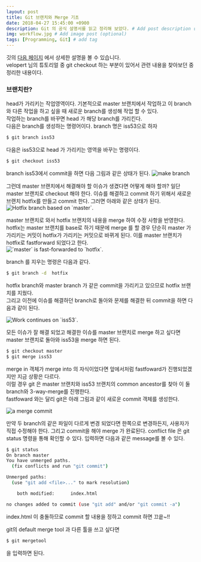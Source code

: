 ```yaml
---
layout: post
title: Git 브랜치와 Merge 기초
date: 2018-04-27 15:45:00 +0900
description: Git 의 공식 설명서를 읽고 정리해 보았다. # Add post description (optional)
img: workflow.jpg # Add image post (optional)
tags: [Programming, Git] # add tag
---
```

깃의 [다음 페이지](https://git-scm.com/book/en/v2/Git-Branching-Basic-Branching-and-Merging) 에서 상세한 설명을 볼 수 있습니다.<br />
velopert 님의 튜토리얼 중 git checkout 하는 부분이 있어서 관련 내용을 찾아보던 중 정리한 내용이다.  

###  브랜치란?
head가 가리키는 작업영역이다. 기본적으로 master 브랜치에서 작업하고 이 branch 와 다른 작업을 하고 싶을 때 새로운 branch를 생성해 작업 할 수 있다.<br />
작업하는 branch를 바꾸면 head 가 해당 branch를 가리킨다.<br />
다음은 branch를 생성하는 명령어이다. branch 명은 iss53으로 하자
```bash
$ git branch iss53
```
다음은 iss53으로 head 가 가리키는 영역을 바꾸는 명령이다.
```bash
$ git checkout iss53
```
branch iss53에서 commit을 하면 다음 그림과 같은 상태가 된다.
<img src="https://git-scm.com/book/en/v2/images/basic-branching-3.png" alt="make branch">

그런데 master 브랜치에서 해결해야 할 이슈가 생겼다면 어떻게 해야 할까? 일단 master 브랜치로 checkout 해야 한다.
이슈를 해결하고 commit 하기 위해서 새로운 브랜치 hotfix를 만들고 commit 한다. 그러면 아래와 같은 상태가 된다. <br />
<img src="https://git-scm.com/book/en/v2/images/basic-branching-4.png" alt="Hotfix branch based on `master`.">

master 브랜치로 와서 hotfix 브랜치의 내용을 merge 하여 수정 사항을 반영한다. hotfix는 master 브랜치를 base로 하기 때문에
merge 를 할 경우 단순히 master 가 가리키는 커밋이 hotfix가 가리키는 커밋으로 바뀌게 된다. 이를 master 브랜치가 hotfix로 fastforward 되었다고 한다.<br />
<img src="https://git-scm.com/book/en/v2/images/basic-branching-5.png" alt="`master` is fast-forwarded to `hotfix`.">

branch 를 지우는 명령은 다음과 같다.
```bash
$ git branch -d  hotfix
```
hotfix branch와 master branch 가 같은 commit을 가리키고 있으므로 hotfix 브랜치를 지웠다.<br />
그리고 이전에 이슈를 해결하던 branch로 돌아와 문제를 해결한 뒤 commit을 하면 다음과 같이 된다.<br />

<img src="https://git-scm.com/book/en/v2/images/basic-branching-6.png" alt="Work continues on `iss53`.">

모든 이슈가 잘 해결 되었고 해결한 이슈를 master 브랜치로 merge 하고 싶다면 master 브랜치로 돌아와 iss53을 merge 하면 된다.
```bash
$ git checkout master
$ git merge iss53
```
merge in 객체가 merge into 의 자식이었다면 앞에서처럼 fastfoward가 진행되었겠지만 지금 상황은 다르다.<br />
이럴 경우 git 은 master 브랜치와 iss53 브랜치의 common ancestor를 찾아 이 둘 branch와 3-way-merge를 진행한다.<br />
fastfoward 와는 달리 git은 아래 그림과 같이 새로운 commit 객체를 생성한다.<br />

<img src="https://git-scm.com/book/en/v2/images/basic-merging-2.png" alt="a merge commit" >

만약 두 branch의 같은 파일이 다르게 변경 되었다면 한쪽으로 변경하든지, 사용자가 직접 수정해야 한다. 그리고 commit을 해야 merge 가 완료된다.
conflict file 은 git status 명령을 통해 확인할 수 있다. 입력하면 다음과 같은 message를 볼 수 있다.
```bash
$ git status
On branch master
You have unmerged paths.
  (fix conflicts and run "git commit")

Unmerged paths:
  (use "git add <file>..." to mark resolution)

    both modified:      index.html

no changes added to commit (use "git add" and/or "git commit -a")
```
index.html 이 충돌하므로 commit 할 내용을 정하고 commit 하면 끄읕~!!

git의 default merge tool 과 다른 툴을 쓰고 싶다면
```bash
$ git mergetool
```
을 입력하면 된다.